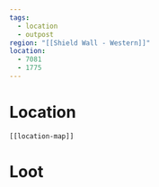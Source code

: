 ```yaml
---
tags:
  - location
  - outpost
region: "[[Shield Wall - Western]]"
location:
  - 7081
  - 1775
---
```

# Location
```meta-bind-embed
[[location-map]]
```
# Loot
